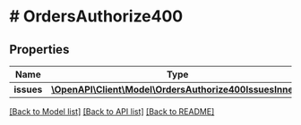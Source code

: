 # # OrdersAuthorize400

## Properties

Name | Type | Description | Notes
------------ | ------------- | ------------- | -------------
**issues** | [**\OpenAPI\Client\Model\OrdersAuthorize400IssuesInner[]**](OrdersAuthorize400IssuesInner.md) |  | [optional]

[[Back to Model list]](../../README.md#models) [[Back to API list]](../../README.md#endpoints) [[Back to README]](../../README.md)
